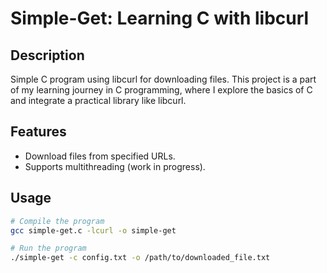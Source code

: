 # Simple-Get: Learning C with libcurl

## Description
Simple C program using libcurl for downloading files. This project is a part of my learning journey in C programming, where I explore the basics of C and integrate a practical library like libcurl.

## Features
- Download files from specified URLs.
- Supports multithreading (work in progress).

## Usage
```bash
# Compile the program
gcc simple-get.c -lcurl -o simple-get

# Run the program
./simple-get -c config.txt -o /path/to/downloaded_file.txt



